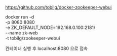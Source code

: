 https://github.com/tobilg/docker-zookeeper-webui

docker run -d \
  -p 8080:8080 \
  -e ZK_DEFAULT_NODE=192.168.0.100:2181/ \
  --name zk-web \
  -t tobilg/zookeeper-webui
  
컨테이너 실행 후 localhost:8080 으로 접속

